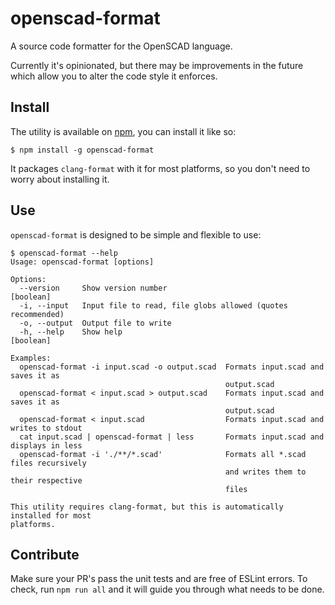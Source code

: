 # openscad-format
A source code formatter for the OpenSCAD language.

Currently it's opinionated, but there may be improvements in the future which
allow you to alter the code style it enforces.

## Install
The utility is available on [npm](https://www.npmjs.com/package/openscad-format), you can install it like so:
```
$ npm install -g openscad-format
```
It packages `clang-format` with it for most platforms, so you don't need to
worry about installing it.

## Use
`openscad-format` is designed to be simple and flexible to use:
```
$ openscad-format --help
Usage: openscad-format [options]

Options:
  --version     Show version number                                    [boolean]
  -i, --input   Input file to read, file globs allowed (quotes recommended)
  -o, --output  Output file to write
  -h, --help    Show help                                              [boolean]

Examples:
  openscad-format -i input.scad -o output.scad  Formats input.scad and saves it as
                                                output.scad
  openscad-format < input.scad > output.scad    Formats input.scad and saves it as
                                                output.scad
  openscad-format < input.scad                  Formats input.scad and writes to stdout
  cat input.scad | openscad-format | less       Formats input.scad and displays in less
  openscad-format -i './**/*.scad'              Formats all *.scad files recursively
                                                and writes them to their respective
                                                files

This utility requires clang-format, but this is automatically installed for most
platforms.
```

## Contribute
Make sure your PR's pass the unit tests and are free of ESLint errors. To check,
run `npm run all` and it will guide you through what needs to be done.

